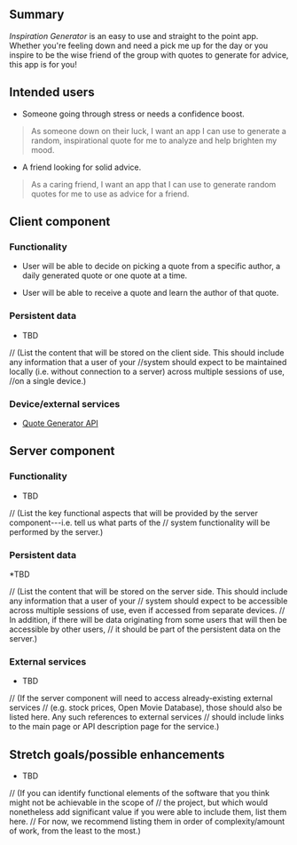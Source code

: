 ## Summary

<i> Inspiration Generator </i> is an easy to use and straight to the point app. Whether you're feeling down and need a pick
me up for the day or you inspire to be the wise friend of the group with quotes to generate for advice, this app is for you!

## Intended users

* Someone going through stress or needs a confidence boost.

> As someone down on their luck, I want an app I can use to generate a random, inspirational quote for me to analyze 
> and help brighten my mood.

* A friend looking for solid advice.

> As a caring friend, I want an app that I can use to generate random quotes for me to use as advice for a friend.
 
## Client component

### Functionality

* User will be able to decide on picking a quote from a specific author, a daily generated quote or one quote at a time.

* User will be able to receive a quote and learn the author of that quote.

### Persistent data

* TBD

// (List the content that will be stored on the client side. This should include any information that a user of your 
//system should expect to be maintained locally (i.e. without connection to a server) across multiple sessions of use, 
//on a single device.) 
    
### Device/external services

* <p> <a href="https://premium.zenquotes.io/zenquotes-documentation/">
  Quote Generator API
</a> </p>
    
## Server component

### Functionality

* TBD

// (List the key functional aspects that will be provided by the server component---i.e. tell us what parts of the 
// system functionality will be performed by the server.)

### Persistent data

*TBD

// (List the content that will be stored on the server side. This should include any information that a user of your 
// system should expect to be accessible across multiple sessions of use, even if accessed from separate devices. 
// In addition, if there will be data originating from some users that will then be accessible by other users, 
// it should be part of the persistent data on the server.) 
    
### External services

* TBD

// (If the server component will need to access already-existing external services 
// (e.g. stock prices, Open Movie Database), those should also be listed here. Any such references to external services 
// should include links to the main page or API description page for the service.)
    
## Stretch goals/possible enhancements 

* TBD

// (If you can identify functional elements of the software that you think might not be achievable in the scope of
// the project, but which would nonetheless add significant value if you were able to include them, list them here. 
// For now, we recommend listing them in order of complexity/amount of work, from the least to the most.)
